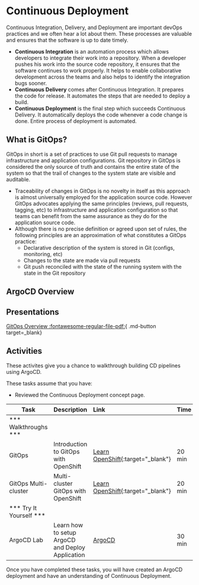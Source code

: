 # Continuous Deployment

Continuous Integration, Delivery, and Deployment are important devOps practices and we often hear a lot about them. These processes are valuable and ensures that the software is up to date timely.

- **Continuous Integration** is an automation process which allows developers to integrate their work into a repository. When a developer pushes his work into the source code repository, it ensures that the software continues to work properly. It helps to enable collaborative development across the teams and also helps to identify the integration bugs sooner.
- **Continuous Delivery** comes after Continuous Integration. It prepares the code for release. It automates the steps that are needed to deploy a build.
- **Continuous Deployment** is the final step which succeeds Continuous Delivery. It automatically deploys the code whenever a code change is done. Entire process of deployment is automated.

## What is GitOps?
GitOps in short is a set of practices to use Git pull requests to manage infrastructure and application configurations. Git repository in GitOps is considered the only source of truth and contains the entire state of the system so that the trail of changes to the system state are visible and auditable.

- Traceability of changes in GitOps is no novelty in itself as this approach is almost universally employed for the application source code. However GitOps advocates applying the same principles (reviews, pull requests, tagging, etc) to infrastructure and application
configuration so that teams can benefit from the same assurance as they do for the application source code.
- Although there is no precise definition or agreed upon set of rules, the following principles are an approximation of what constitutes a GitOps practice:
  - Declarative description of the system is stored in Git (configs, monitoring, etc)
  - Changes to the state are made via pull requests
  - Git push reconciled with the state of the running system with the state in the Git repository

## ArgoCD Overview
## Presentations

[GitOps Overview :fontawesome-regular-file-pdf:](./materials/05-Understanding-GitOps.pdf){ .md-button target=_blank}

## Activities

These activites give you a chance to walkthrough building CD pipelines using ArgoCD.

These tasks assume that you have:
 - Reviewed the Continuous Deployment concept page.

| Task                            | Description         | Link        | Time    |
| --------------------------------| ------------------  |:----------- |---------|
| *** Walkthroughs ***                         |         |         |     |
| GitOps | Introduction to GitOps with OpenShift | [Learn OpenShift](https://learn.openshift.com/introduction/gitops-introduction/){:target="_blank"} | 20 min |
| GitOps Multi-cluster | Multi-cluster GitOps with OpenShift | [Learn OpenShift](https://learn.openshift.com/introduction/gitops-multicluster/){:target="_blank"} | 20 min |
| *** Try It Yourself ***                         |         |         |     |
| ArgoCD Lab | Learn how to setup ArgoCD and Deploy Application | [ArgoCD](../continuous-deployment/activities/openshift/) | 30 min |

Once you have completed these tasks, you will have created an ArgoCD deployment and have an understanding of Continuous Deployment.